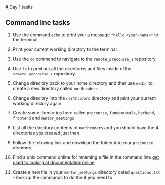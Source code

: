 # Day 1 tasks

## Command line tasks

1. Use the command `echo` to print your a message `"hello <your-name>"` to the terminal

2. Print your current working directory to the terminal

3. Use the `cd` command to navigate to the `remote_precourse_1` repository

4. Use `ls` to print out all the directories and files inside of the `remote_precourse_1` repository.

5. Change directory back to your home directory and then use `mkdir` to create a new directory called `northcoders`

6. Change directory into the `northcoders` directory and print your current working directory again

7. Create some directories here called `precourse`, `fundamentals`, `backend`, `frontend` and `mentor_meetings`

8. List all the directory contents of `northcoders` and you should have the 4 directories you created just then

9. Follow the following link and download the folder into your `precourse` directory

10. Find a unix command online for renaming a file in the command line [get used to looking at documentation online](https://unixguide.readthedocs.io/en/latest/unixcheatsheet/)

11. Create a new file in your `mentor_meetings` directory called `questions.txt` - look up the commands to do this if you need to.
